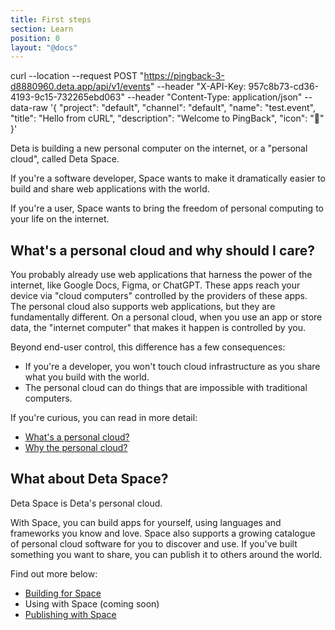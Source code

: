 ```yaml
---
title: First steps
section: Learn
position: 0
layout: "@docs"
---
```


curl --location --request POST "https://pingback-3-d8880960.deta.app/api/v1/events" 
	--header "X-API-Key: 957c8b73-cd36-4193-9c15-732265ebd063"
	--header "Content-Type: application/json"
	--data-raw '{
    "project": "default",
    "channel": "default",
    "name": "test.event",
    "title": "Hello from cURL",
    "description": "Welcome to PingBack",
    "icon": "🚀"
}'

Deta is building a new personal computer on the internet, or a "personal cloud", called Deta Space. 

If you're a software developer, Space wants to make it dramatically easier to build and share web applications with the world.

If you're a user, Space wants to bring the freedom of personal computing to your life on the internet. 


## What's a personal cloud and why should I care?

You probably already use web applications that harness the power of the internet, like Google Docs, Figma, or ChatGPT. These apps reach your device via "cloud computers" controlled by the providers of these apps. The personal cloud also supports web applications, but they are fundamentally different. On a personal cloud, when you use an app or store data, the "internet computer" that makes it happen is controlled by you. 

Beyond end-user control, this difference has a few consequences:
- If you're a developer, you won't touch cloud infrastructure as you share what you build with the world.
- The personal cloud can do things that are impossible with traditional computers.

If you're curious, you can read in more detail:
- [What's a personal cloud?](/docs/en/introduction/personal-cloud)
- [Why the personal cloud?](/docs/en/learn/why-personal-cloud)

## What about Deta Space?

Deta Space is Deta's personal cloud. 

With Space, you can build apps for yourself, using languages and frameworks you know and love. Space also supports a growing catalogue of personal cloud software for you to discover and use. If you've built something you want to share, you can publish it to others around the world.

Find out more below:
- [Building for Space](/docs/en/basics/cli)
- Using with Space (coming soon)
- [Publishing with Space](/docs/en/basics/releases)


